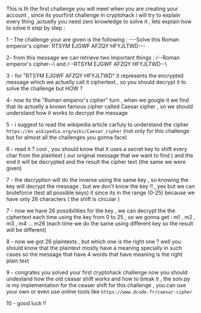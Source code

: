 This is th the first challenge you will meet when you are creating your account , since its yourfirst challenge in cryptohack i will try to explain every thing ,actuelly you need zero knowledge to solve it , lets explain how to solve it step by step :

1 - The challenge your are given is the following : ---Solve this Roman emperor's cipher: RTSYM EJGWF AFZQY HFYJLTWD---

2- from this message we can retrieve two important things : /--Roman emperor's cipher--\ and /--RTSYM EJGWF AFZQY HFYJLTWD--\

3 - for "RTSYM EJGWF AFZQY HFYJLTWD" it  represents the encrypted message which we actuelly call it ciphertext , so you should decrypt it to solve the challenge but HOW ?

4- now its the "Roman emperor's cipher" turn , when we google it we find that its actuelly a known famous cipher called Caesar cipher , so we should understand how it works to decrypt the message

5 - i suggest to read the wikipedia article carfuly to understand the cipher `https://en.wikipedia.org/wiki/Caesar_cipher` (not only for this challenge but for almost all the challenges you gonna face)

6 - read it ? cool , you should know that it uses a secret key to  shift every char from the plaintext ( our original message that we want to find )  and the end it will be decrypted and the result the cipher text (the same we were given)

7 - the decryption will do the inverse using the same key , so knowing the key will decrypt the message , but we don't know the key !! , yes but we can bruteforce (test all possible keys) it since its in the range (0-25) because we have only 26 characters ( the shift is circular ) 

7 - now we have 26 possibilities for the key , we can decrypt the the ciphertext each time using the key from 0 to 25 , so we gonna get : m1 , m2 , m3 , m4 ... m26 (each time we do the same using different key so the result will be different)

8 - now we got 26 plaintexts , but which one is the right one ? well you should know that the plaintext mostly have a meaning specially in such cases so the message that have 4 words that have meaning is the right plain text 

9 - congrates you solved your first cryptohack challenge now you should undestand how the old ceasar shift works and how to break it , the solv.py is my implementation for the ceaser shift for this challenge , you can use your own or even use online tools like `https://www.dcode.fr/caesar-cipher`

10 - good luck !!


